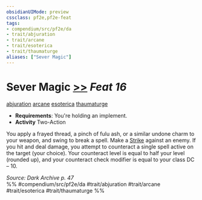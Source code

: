 ```yaml
---
obsidianUIMode: preview
cssclass: pf2e,pf2e-feat
tags:
- compendium/src/pf2e/da
- trait/abjuration
- trait/arcane
- trait/esoterica
- trait/thaumaturge
aliases: ["Sever Magic"]
---
```

# Sever Magic  [>>](../../rules/core-rulebook/chapter-9-playing-the-game.md#Actions "Two-Action") *Feat 16*  
[abjuration](../../rules/traits/abjuration.md)  [arcane](../../rules/traits/arcane.md)  [esoterica](../../rules/traits/esoterica-da.md)  [thaumaturge](../../rules/traits/thaumaturge-da.md)  

- **Requirements**: You're holding an implement.
- **Activity** Two-Action

You apply a frayed thread, a pinch of fulu ash, or a similar undone charm to your weapon, and swing to break a spell. Make a [Strike](../../rules/actions/strike.md) against an enemy. If you hit and deal damage, you attempt to counteract a single spell active on the target (your choice). Your counteract level is equal to half your level (rounded up), and your counteract check modifier is equal to your class DC – 10.

*Source: Dark Archive p. 47*  
%% #compendium/src/pf2e/da #trait/abjuration #trait/arcane #trait/esoterica #trait/thaumaturge %%